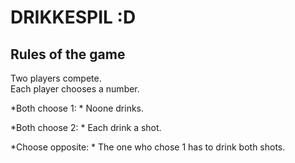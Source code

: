 # DRIKKESPIL :D

## Rules of the game

Two players compete.  
Each player chooses a number.

*Both choose 1:  *
Noone drinks.

*Both choose 2:  *
Each drink a shot.

*Choose opposite:  *
The one who chose 1 has to drink both shots.